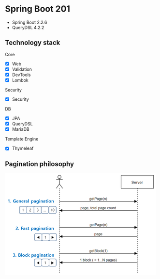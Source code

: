 # Spring Boot 201

- Spring Boot 2.2.6
- QueryDSL 4.2.2

## Technology stack 

Core

- [x] Web
- [x] Validation
- [x] DevTools
- [x] Lombok

Security

- [x] Security

DB

- [x] JPA
- [x] QueryDSL
- [x] MariaDB

Template Engine

- [x] Thymeleaf

## Pagination philosophy 

<img src="pagination_philosophy.png" width="500"/>

